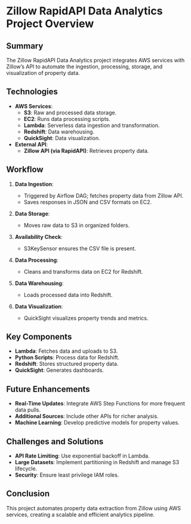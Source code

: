 # Zillow RapidAPI Data Analytics Project Overview

## Summary
The Zillow RapidAPI Data Analytics project integrates AWS services with Zillow’s API to automate the ingestion, processing, storage, and visualization of property data.

## Technologies
- **AWS Services**: 
  - **S3**: Raw and processed data storage.
  - **EC2**: Runs data processing scripts.
  - **Lambda**: Serverless data ingestion and transformation.
  - **Redshift**: Data warehousing.
  - **QuickSight**: Data visualization.
- **External API**: 
  - **Zillow API (via RapidAPI)**: Retrieves property data.

## Workflow
1. **Data Ingestion**: 
   - Triggered by Airflow DAG; fetches property data from Zillow API.
   - Saves responses in JSON and CSV formats on EC2.
  
2. **Data Storage**: 
   - Moves raw data to S3 in organized folders.

3. **Availability Check**: 
   - S3KeySensor ensures the CSV file is present.

4. **Data Processing**: 
   - Cleans and transforms data on EC2 for Redshift.

5. **Data Warehousing**: 
   - Loads processed data into Redshift.

6. **Data Visualization**: 
   - QuickSight visualizes property trends and metrics.

## Key Components
- **Lambda**: Fetches data and uploads to S3.
- **Python Scripts**: Process data for Redshift.
- **Redshift**: Stores structured property data.
- **QuickSight**: Generates dashboards.

## Future Enhancements
- **Real-Time Updates**: Integrate AWS Step Functions for more frequent data pulls.
- **Additional Sources**: Include other APIs for richer analysis.
- **Machine Learning**: Develop predictive models for property values.

## Challenges and Solutions
- **API Rate Limiting**: Use exponential backoff in Lambda.
- **Large Datasets**: Implement partitioning in Redshift and manage S3 lifecycle.
- **Security**: Ensure least privilege IAM roles.

## Conclusion
This project automates property data extraction from Zillow using AWS services, creating a scalable and efficient analytics pipeline.
